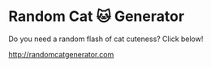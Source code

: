 # Random Cat :cat: Generator

Do you need a random flash of cat cuteness? Click below!

<http://randomcatgenerator.com>
